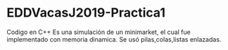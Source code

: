 # EDDVacasJ2019-Practica1
Codigo en C++
Es una simulación de un minimarket, el cual fue implementado con memoria dinamica.
Se usó pilas,colas,listas enlazadas.
